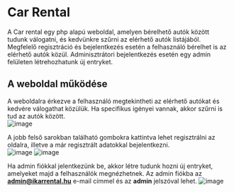 # Car Rental
A Car rental egy php alapú weboldal, amelyen bérelhető autók között tudunk válogatni, és kedvünkre szűrni az elérhető autók listájából. Megfelelő regisztráció és bejelentkezés esetén a felhasználó bérelhet is az elérhető autók közül. Adminisztrátori bejelentkezés esetén egy admin felületen létrehozhatunk új entryket.

## A weboldal működése

A weboldalra érkezve a felhasználó megtekintheti az elérhető autókat és kedvére válogathat közülük. Ha specifikus igényei vannak, akkor szűrni is tud az autók között. <br>
![image](https://github.com/user-attachments/assets/97f7de7b-0cde-410a-b55e-d10e33336e95) <br>

A jobb felső sarokban található gombokra kattintva lehet regisztrálni az oldalra, illetve a már regisztrált adatokkal bejelentkezni. <br>
![image](https://github.com/user-attachments/assets/e9ea1815-cf9f-4140-bef6-948da0afddd7)
![image](https://github.com/user-attachments/assets/a34c9481-0675-4deb-85c8-b067fb0bb8ba) <br>

Ha admin fiókkal jelentkezünk be, akkor létre tudunk hozni új entryket, amelyeket majd a felhasználók megnézhetnek. Az admin fiókba az <b>admin@ikarrental.hu</b> e-mail címmel és az <b>admin</b> jelszóval lehet.
![image](https://github.com/user-attachments/assets/8ad6b88b-8c4a-4b2d-8d2e-6f2ef6bbea0a)
